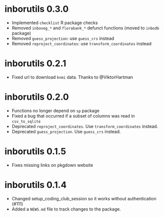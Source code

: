 # inborutils 0.3.0

* Implemented `checklist` R package checks
* Removed `inboveg_*` and `florabank_*` defunct functions (moved to `inbodb`
  package)
* Removed `guess_projection`: use `guess_crs` instead
* Removed `reproject_coordinates`: use `transform_coordinates` instead

# inborutils 0.2.1

* Fixed url to download `knmi` data. Thanks to @ViktorHartman

# inborutils 0.2.0

* Functions no longer depend on `sp` package
* Fixed a bug that occurred if a subset of columns was read in `csv_to_sqlite`
* Deprecated `reproject_coordinates`. Use `transform_coordinates` instead.
* Deprecated `guess_projection`. Use `guess_crs` instead.

# inborutils 0.1.5

* Fixes missing links on pkgdown website

# inborutils 0.1.4

* Changed setup_coding_club_session so it works without authentication (#111)
* Added a `NEWS.md` file to track changes to the package.
